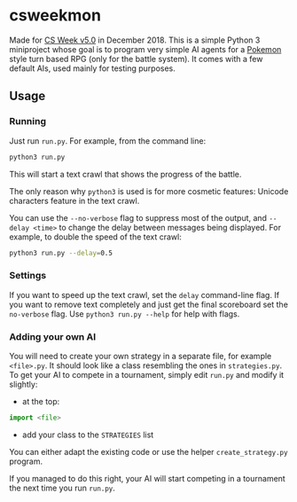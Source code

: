 # csweekmon
Made for [CS Week v5.0](http://www.csnedelja.mg.edu.rs/ "mgcsweek website") in December 2018. This is a simple Python 3 miniproject whose goal is to program very simple AI agents for a [Pokemon](https://www.pokemon.com "Pokemon") style turn based RPG (only for the battle system). It comes with a few default AIs, used mainly for testing purposes.

## Usage

### Running
Just run `run.py`. For example, from the command line:
```bash
python3 run.py
```
This will start a text crawl that shows the progress of the battle.

The only reason why `python3` is used is for more cosmetic features: Unicode characters feature in the text crawl.

You can use the `--no-verbose` flag to suppress most of the output, and `--delay <time>` to change the delay between messages being displayed. For example, to double the speed of the text crawl:
```bash
python3 run.py --delay=0.5
```

### Settings
If you want to speed up the text crawl, set the `delay` command-line flag. If you want to remove text completely and just get the final scoreboard set the `no-verbose` flag. Use `python3 run.py --help` for help with flags.

### Adding your own AI
You will need to create your own strategy in a separate file, for example `<file>.py`. It should look like a class resembling the ones in `strategies.py`. To get your AI to compete in a tournament, simply edit `run.py` and modify it slightly:
 - at the top:
```python
import <file>
```
 - add your class to the `STRATEGIES` list

You can either adapt the existing code or use the helper `create_strategy.py` program.

If you managed to do this right, your AI will start competing in a tournament the next time you run `run.py`.

